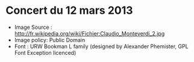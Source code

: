Concert du 12 mars 2013
=======================

* Image Source : http://fr.wikipedia.org/wiki/Fichier:Claudio_Monteverdi_2.jpg
* Image policy: Public Domain
* Font : URW Bookman L family (designed by Alexander Phemister, GPL Font Exception licenced)
